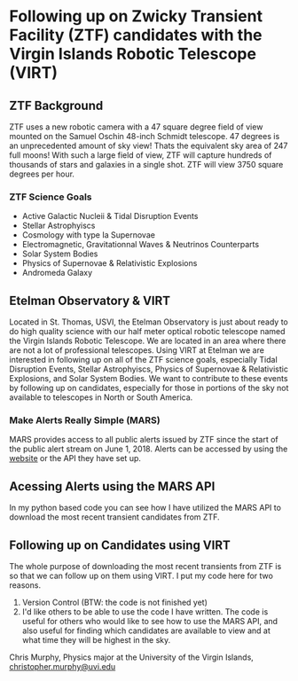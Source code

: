 # Following up on Zwicky Transient Facility (ZTF) candidates with the Virgin Islands Robotic Telescope (VIRT)

## ZTF Background

ZTF uses a new robotic camera with a 47 square degree field of view mounted on the Samuel Oschin 48-inch Schmidt telescope. 47 degrees is an unprecedented amount of sky view! Thats the equivalent sky area of 247 full moons! With such a large field of view, ZTF will capture hundreds of thousands of stars and galaxies in a single shot. ZTF will view 3750 square degrees per hour.

### ZTF Science Goals
+ Active Galactic Nucleii & Tidal Disruption Events
+ Stellar Astrophyiscs
+ Cosmology with type Ia Supernovae
+ Electromagnetic, Gravitationnal Waves & Neutrinos Counterparts
+ Solar System Bodies
+ Physics of Supernovae & Relativistic Explosions 
+ Andromeda Galaxy

## Etelman Observatory & VIRT
Located in St. Thomas, USVI, the Etelman Observatory is just about ready to do high quality science with our half meter optical robotic telescope named the Virgin Islands Robotic Telescope. We are located in an area where there are not a lot of professional telescopes. 
Using VIRT at Etelman we are interested in following up on all of the ZTF science goals, especially Tidal Disruption Events, Stellar Astrophyiscs, Physics of Supernovae & Relativistic Explosions, and Solar System Bodies. We want to contribute to these events by following up on candidates, especially for those in portions of the sky not available to telescopes in North or South America. 


### Make Alerts Really Simple (MARS)
MARS provides access to all public alerts issued by ZTF since the start of the public alert stream on June 1, 2018. Alerts can be accessed by using the [website](https://mars.lco.global/) or the API they have set up.

## Acessing Alerts using the MARS API 
In my python based code you can see how I have utilized the MARS API to download the most recent transient candidates from ZTF.

## Following up on Candidates using VIRT
The whole purpose of downloading the most recent transients from ZTF is so that we can follow up on them using VIRT. I put my code here for two reasons.
1. Version Control (BTW: the code is not finished yet)
2. I'd like others to be able to use the code I have written. The code is useful for others who would like to see how to use the MARS API, and also useful for finding which candidates are available to view and at what time they will be highest in the sky.



Chris Murphy, Physics major at the University of the Virgin Islands, christopher.murphy@uvi.edu